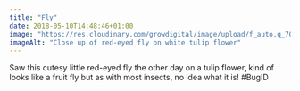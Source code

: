 ```yaml
---
title: "Fly"
date: 2018-05-10T14:48:46+01:00
image: "https://res.cloudinary.com/growdigital/image/upload/f_auto,q_70,w_736/v1544129847/fly-41912900621.jpg"
imageAlt: "Close up of red-eyed fly on white tulip flower"
---
```


Saw this cutesy little red-eyed fly the other day on a tulip flower, kind of looks like a fruit fly but as with most insects, no idea what it is! #BugID
